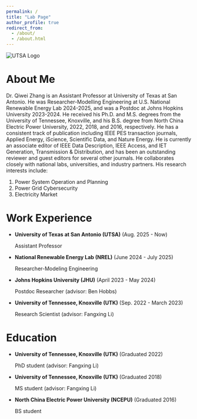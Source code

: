 ```yaml
---
permalink: /
title: "Lab Page"
author_profile: true
redirect_from: 
  - /about/
  - /about.html
---
```


![UTSA Logo](https://qzhang41.github.io/images/logo.png)

# About Me
Dr. Qiwei Zhang is an Assistant Professor at University of Texas at San Antonio. He was Researcher-Modelling Engineering at U.S. National Renewable Energy Lab 2024-2025, and was a Postdoc at Johns Hopkins University 2023-2024. He received his Ph.D. and M.S. degrees from the University of Tennessee, Knoxville, and his B.S. degree from North China Electric Power University, 2022, 2018, and 2016, respectively. He has a consistent track of publication including IEEE PES transaction journals, Applied Energy, iScience, Scientific Data, and Nature Energy. He is currently an associate editor of IEEE Data Description, IEEE Access, and IET Generation, Transmission & Distribution, and has been an outstanding reviewer and guest editors for several other journals. He collaborates closely with national labs, universities, and industry partners. His research interests include:
1. Power System Operation and Planning
2. Power Grid Cybersecurity
3. Electricity Market

# Work Experience

* **University of Texas at San Antonio (UTSA)** (Aug. 2025 - Now)

  Assistant Professor

* **National Renewable Energy Lab (NREL)** (June 2024 - July 2025)

  Researcher-Modeling Engineering

* **Johns Hopkins University (JHU)** (April 2023 - May 2024)

    Postdoc Researcher (advisor: Ben Hobbs)

* **University of Tennessee, Knoxville (UTK)** (Sep. 2022 - March 2023)

    Research Scientist (advisor: Fangxing Li)

# Education

* **University of Tennessee, Knoxville (UTK)** (Graduated 2022)
  
   PhD student (advisor: Fangxing Li)

* **University of Tennessee, Knoxville (UTK)** (Graduated 2018)
  
   MS student (advisor: Fangxing Li)

* **North China Electric Power University (NCEPU)** (Graduated 2016)

   BS student
